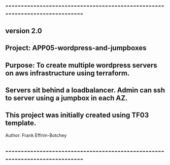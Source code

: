 ## ----------------------------------------------------------------------------
## version  2.0
##  Project: APP05-wordpress-and-jumpboxes
## Purpose: To create multiple wordpress servers on aws infrastructure using terraform.
## Servers sit behind a loadbalancer.  Admin can ssh to server using a jumpbox in each AZ.
## This project was initially created using TF03 template.

   Author:  Frank Effrim-Botchey
## ----------------------------------------------------------------------------

